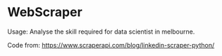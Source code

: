 # WebScraper

Usage: Analyse the skill required for data scientist in melbourne.

Code from: https://www.scraperapi.com/blog/linkedin-scraper-python/

